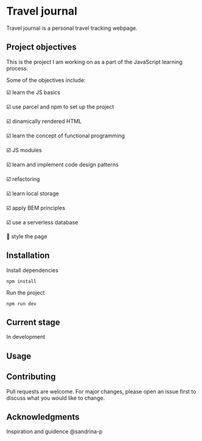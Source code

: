 # Travel journal

Travel journal is a personal travel tracking webpage. 


## Project objectives 

This is the project I am working on as a part of the JavaScript learning process. 

Some of the objectives include: 

:ballot_box_with_check: learn the JS basics

:ballot_box_with_check: use parcel and npm to set up the project 

:ballot_box_with_check: dinamically rendered HTML  

:ballot_box_with_check: learn the concept of functional programming

:ballot_box_with_check: JS modules 

:ballot_box_with_check: learn and implement code design patterns

:ballot_box_with_check: refactoring

:ballot_box_with_check: learn local storage 

:ballot_box_with_check: apply BEM principles 

:ballot_box_with_check: use a serverless database

:black_square_button:   style the page 



## Installation

Install dependencies

```
npm install
```

Run the project 

```
npm run dev
```

## Current stage
In development

## Usage


## Contributing
Pull requests are welcome. For major changes, please open an issue first to discuss what you would like to change.

## Acknowledgments 
Inspiration and guidence
@sandrina-p 
